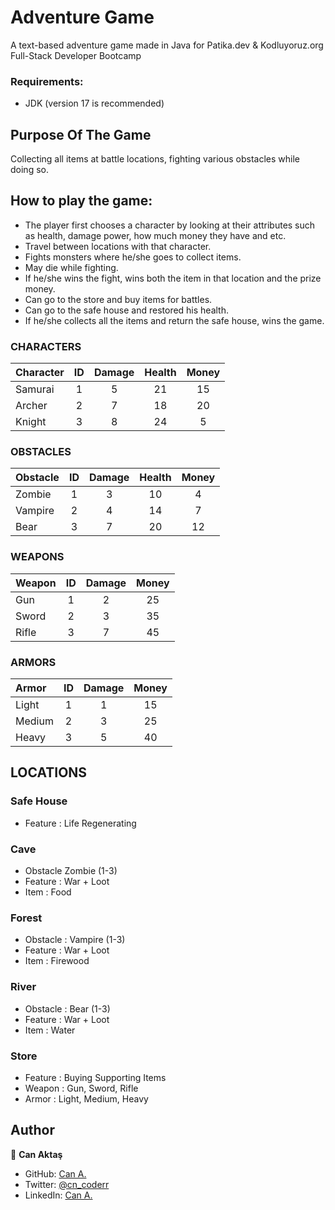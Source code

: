 # Adventure Game
A text-based adventure game made in Java for Patika.dev & Kodluyoruz.org Full-Stack Developer Bootcamp

### Requirements:
* JDK (version 17 is recommended)

## Purpose Of The Game
Collecting all items at battle locations, fighting various obstacles while doing so.

## How to play the game:
- The player first chooses a character by looking at their attributes such as health, damage power, how much money they have and etc. 
- Travel between locations with that character. 
- Fights monsters where he/she goes to collect items. 
- May die while fighting. 
- If he/she wins the fight, wins both the item in that location and the prize money.
- Can go to the store and buy items for battles. 
- Can go to the safe house and restored his health. 
- If he/she collects all the items and return the safe house, wins the game.

### CHARACTERS

| Character | ID  | Damage | Health | Money |
|:----------|:---:|:------:|:------:|:-----:|
| Samurai   |  1  |   5    |   21   |  15   |
| Archer    |  2  |   7    |   18   |  20   |
| Knight    |  3  |   8    |   24   |   5   |


### OBSTACLES

| Obstacle | ID  | Damage | Health |    Money    |
|:---------|:---:|:------:|:------:|:-----------:|
| Zombie   |  1  |   3    |   10   |      4      |
| Vampire  |  2  |   4    |   14   |      7      |
| Bear     |  3  |   7    |   20   |     12      |


### WEAPONS

| Weapon | ID  | Damage | Money |
|:-------|:---:|:------:|:-----:|
| Gun    |  1  |   2    |  25   |
| Sword  |  2  |   3    |  35   |
| Rifle  |  3  |   7    |  45   |

### ARMORS

| Armor  | ID  | Damage | Money |
|:-------|:---:|:------:|:-----:|
| Light  |  1  |   1    |  15   |
| Medium |  2  |   3    |  25   |
| Heavy  |  3  |   5    |  40   |


## **LOCATIONS**

### Safe House

- Feature : Life Regenerating

### Cave

- Obstacle Zombie (1-3)
- Feature : War + Loot
- Item : Food

### Forest

- Obstacle : Vampire (1-3)
- Feature : War + Loot
- Item : Firewood

### River

- Obstacle : Bear (1-3)
- Feature : War + Loot
- Item : Water

### Store

- Feature : Buying Supporting Items
- Weapon : Gun, Sword, Rifle
- Armor : Light, Medium, Heavy

## Author

👤 **Can Aktaş**

- GitHub: [Can A.](https://github.com/cnkts)
- Twitter: [@cn_coderr](https://twitter.com/cn_coderr)
- LinkedIn: [Can A.](www.linkedin.com/in/cnaktas)
